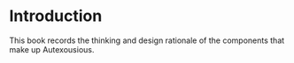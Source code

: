 # Introduction

This book records the thinking and design rationale of the components that make up Autexousious.

